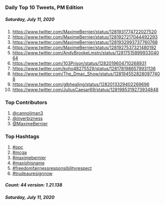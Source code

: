 ### Daily Top 10 Tweets, PM Edition
##### Saturday, July 11, 2020
 1) https://www.twitter.com/MaximeBernier/status/1281931774722027520
 2) https://www.twitter.com/MaximeBernier/status/1281927217044492293
 3) https://www.twitter.com/MaximeBernier/status/1281932993737760768
 4) https://www.twitter.com/MaximeBernier/status/1281927537321480192
 5) https://www.twitter.com/AndyBrookeLmstn/status/1281751589993304064
 6) https://www.twitter.com/103Prison/status/1282019604710268931
 7) https://www.twitter.com/koho48275529/status/1281781986579931136
 8) https://www.twitter.com/The_Dmac_Show/status/1281945528280977408
 9) https://www.twitter.com/glbhealing/status/1282013329402269696
10) https://www.twitter.com/JuliusCaesar69/status/1281985319273934848

### Top Contributors
  1) [@cannoliman3](https://www.twitter.com/cannoliman3)
  2) [@inyerbizness](https://www.twitter.com/inyerbizness)
  3) [@MaximeBernier](https://www.twitter.com/MaximeBernier)


### Top Hashtags

  1) [#ppc](https://www.twitter.com/hashtag/ppc)
  2) [#mcga](https://www.twitter.com/hashtag/mcga)
  3) [#maximebernier](https://www.twitter.com/hashtag/maximebernier)
  4) [#maxishisname](https://www.twitter.com/hashtag/maxishisname)
  5) [#freedomfairnessresponsibilityrespect](https://www.twitter.com/hashtag/freedomfairnessresponsibilityrespect)
  6) [#trudeauresignnow](https://www.twitter.com/hashtag/trudeauresignnow)

##### Count: 44	version: 1.21.138
##### Saturday, July 11, 2020

